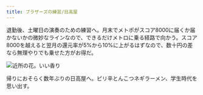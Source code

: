 ```yaml
---
title: ブラザーズの練習/日高屋
---
```


退勤後、土曜日の演奏のための練習へ。月末でメトポがスコア8000に届くか届かないかの微妙なラインなので、できるだけメトロに乗る経路で向かう。スコア8000を越えると翌月の還元率が5%から10%に上がるはずなので、数十円の差なら無理やりでも乗せた方がお得だ。

![近所の花。いい香り](https://photos.apkas.net/medium/202405/20240529-175841.webp)

帰りにおそらく数年ぶりの日高屋へ。ピリ辛とんこつネギラーメン、学生時代を思い出す。
